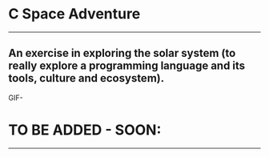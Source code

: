 # **C Space Adventure**
---

An exercise in exploring the solar system (to really explore a programming language and its tools, culture and ecosystem).
---
GIF-
# TO BE ADDED - SOON:
---